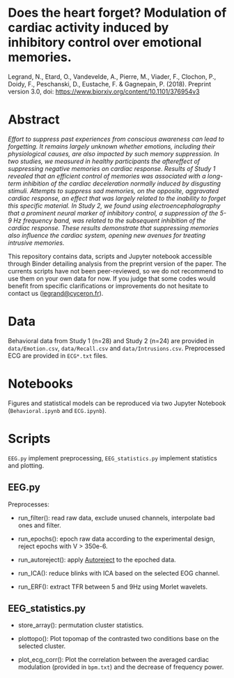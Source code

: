 # Does the heart forget? Modulation of cardiac activity induced by inhibitory control over emotional memories.

Legrand, N., Etard, O., Vandevelde, A., Pierre, M., Viader, F., Clochon, P., Doidy, F., Peschanski, D., Eustache, F. & Gagnepain, P. (2018). Preprint version 3.0, doi: https://www.biorxiv.org/content/10.1101/376954v3

# Abstract

*Effort to suppress past experiences from conscious awareness can lead to forgetting. It remains largely unknown whether emotions, including their physiological causes, are also impacted by such memory suppression. In two studies, we measured in healthy participants the aftereffect of suppressing negative memories on cardiac response. Results of Study 1 revealed that an efficient control of memories was associated with a long-term inhibition of the cardiac deceleration normally induced by disgusting stimuli. Attempts to suppress sad memories, on the opposite, aggravated cardiac response, an effect that was largely related to the inability to forget this specific material. In Study 2, we found using electroencephalography that a prominent neural marker of inhibitory control, a suppression of the 5-9 Hz frequency band, was related to the subsequent inhibition of the cardiac response. These results demonstrate that suppressing memories also influence the cardiac system, opening new avenues for treating intrusive memories.*

This repository contains data, scripts and Jupyter notebook accessible through Binder detailing analysis from the preprint version of the paper. The currents scripts have not been peer-reviewed, so we do not recommend to use them on your own data for now. If you judge that some codes would benefit from specific clarifications or improvements do not hesitate to contact us (legrand@cyceron.fr).

# Data

Behavioral data from Study 1 (n=28) and Study 2 (n=24) are provided in `data/Emotion.csv`, `data/Recall.csv` and `data/Intrusions.csv`. Preprocessed ECG are provided in `ECG*.txt` files.

# Notebooks

Figures and statistical models can be reproduced via two Jupyter Notebook (`Behavioral.ipynb` and `ECG.ipynb`).

# Scripts

`EEG.py` implement preprocessing, `EEG_statistics.py` implement statistics and plotting.

## EEG.py

Preprocesses:

* run_filter(): read raw data, exclude unused channels, interpolate bad ones and filter.

* run_epochs(): epoch raw data according to the experimental design, reject epochs with V > 350e-6.

* run_autoreject(): apply [Autoreject](https://autoreject.github.io/) to the epoched data.

* run_ICA(): reduce blinks with ICA based on the selected EOG channel.

* run_ERF(): extract TFR between 5 and 9Hz using Morlet wavelets.

## EEG_statistics.py

* store_array(): permutation cluster statistics.

* plottopo(): Plot topomap of the contrasted two conditions base on the selected cluster.

* plot_ecg_corr(): Plot the correlation between the averaged cardiac modulation (provided in `bpm.txt`) and the decrease of frequency power.

